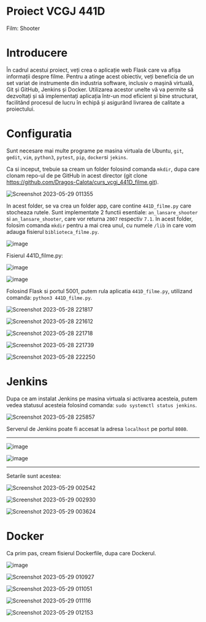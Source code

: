 # Proiect VCGJ 441D
Film: Shooter

# Introducere

În cadrul acestui proiect, veți crea o aplicație web Flask care va afișa informații despre filme. Pentru a atinge acest obiectiv, veți beneficia de un set variat de instrumente din industria software, inclusiv o mașină virtuală, Git și GitHub, Jenkins și Docker. Utilizarea acestor unelte vă va permite să dezvoltați și să implementați aplicația într-un mod eficient și bine structurat, facilitând procesul de lucru în echipă și asigurând livrarea de calitate a proiectului.

# Configuratia

Sunt necesare mai multe programe pe masina virtuala de Ubuntu, `git`, `gedit`, `vim`, `python3`, `pytest`, `pip`, `docker`si `jekins`.

Ca si inceput, trebuie sa cream un folder folosind comanda `mkdir`, dupa care clonam repo-ul de pe GitHub in acest director (git clone https://github.com/Dragos-Calota/curs_vcgj_441D_filme.git).

![Screenshot 2023-05-29 011355](https://github.com/Dragos-Calota/curs_vcgj_441D_filme/assets/96300867/8538f2a1-892c-4a1d-872e-5382950d9fb0)

In acest folder, se va crea un folder app, care contine `441D_filme.py` care stocheaza rutele. Sunt implementate 2 functii esentiale: `an_lansare_shooter` si `an_lansare_shooter`, care vor returna `2007` respectiv `7.1`.
In acest folder, folosim comanda `mkdir` pentru a mai crea unul, cu numele `/lib` in care vom adauga fisierul `biblioteca_filme.py`.

![image](https://github.com/Dragos-Calota/curs_vcgj_441D_filme/assets/96300867/ca7be243-8c83-416b-8332-5b492a03e47c)

Fisierul 441D_filme.py:

![image](https://github.com/Dragos-Calota/curs_vcgj_441D_filme/assets/96300867/84be272f-79aa-449a-97ea-39b7015338e3)

![image](https://github.com/Dragos-Calota/curs_vcgj_441D_filme/assets/96300867/3d82d809-941b-433b-bfcd-523b3d7769c5)

Folosind Flask si portul 5001, putem rula aplicatia `441D_filme.py`, utilizand comanda: `python3 441D_filme.py`.


![Screenshot 2023-05-28 221817](https://github.com/Dragos-Calota/curs_vcgj_441D_filme/assets/96300867/1a1104b8-37a2-42ae-9be3-d2ad1689bdcd)


![Screenshot 2023-05-28 221612](https://github.com/Dragos-Calota/curs_vcgj_441D_filme/assets/96300867/2550920b-b54e-424b-a1fd-f5a9025128fa)


![Screenshot 2023-05-28 221718](https://github.com/Dragos-Calota/curs_vcgj_441D_filme/assets/96300867/badaf525-42b7-47a0-b299-2f6703c94a9a)


![Screenshot 2023-05-28 221739](https://github.com/Dragos-Calota/curs_vcgj_441D_filme/assets/96300867/b27623b9-5afe-4abd-aa5f-2b556e06bcf0)


![Screenshot 2023-05-28 222250](https://github.com/Dragos-Calota/curs_vcgj_441D_filme/assets/96300867/1777f9e7-1510-4648-aad9-ca1d376147ec)


# Jenkins

Dupa ce am instalat Jenkins pe masina virtuala si activarea acesteia, putem vedea statusul acesteia folosind comanda: `sudo systemctl status jenkins`.



![Screenshot 2023-05-28 225857](https://github.com/Dragos-Calota/curs_vcgj_441D_filme/assets/96300867/9284985e-518d-4eb6-b9ea-e139553a0ada)


Serverul de Jenkins poate fi accesat la adresa `localhost` pe portul `8080`.

*********

![image](https://github.com/Dragos-Calota/curs_vcgj_441D_filme/assets/96300867/866ead91-0188-4ebe-b866-64f27223905e)

![image](https://github.com/Dragos-Calota/curs_vcgj_441D_filme/assets/96300867/d70a2dc1-b615-4e4e-a4be-0cad13b189ad)

*********
Setarile sunt acestea:

![Screenshot 2023-05-29 002542](https://github.com/Dragos-Calota/curs_vcgj_441D_filme/assets/96300867/a0b8cab1-4809-42a4-bd08-67465052e326)


![Screenshot 2023-05-29 002930](https://github.com/Dragos-Calota/curs_vcgj_441D_filme/assets/96300867/41b793ba-0b0e-4115-b350-6b02e2dc6342)

![Screenshot 2023-05-29 003624](https://github.com/Dragos-Calota/curs_vcgj_441D_filme/assets/96300867/491a7553-1e3e-4cf0-905f-f712b31f0018)

# Docker

Ca prim pas, cream fisierul Dockerfile, dupa care Dockerul.

![image](https://github.com/Dragos-Calota/curs_vcgj_441D_filme/assets/96300867/5075d662-6306-4236-90b4-1ef686813c69)


![Screenshot 2023-05-29 010927](https://github.com/Dragos-Calota/curs_vcgj_441D_filme/assets/96300867/2199ffb9-a32d-4e62-bd92-74579b4b9077)


![Screenshot 2023-05-29 011051](https://github.com/Dragos-Calota/curs_vcgj_441D_filme/assets/96300867/bad00e7b-9311-461e-9db0-585ceab96b73)


![Screenshot 2023-05-29 011116](https://github.com/Dragos-Calota/curs_vcgj_441D_filme/assets/96300867/04a76776-0ae8-4cc6-890e-a62796230cfb)


![Screenshot 2023-05-29 012153](https://github.com/Dragos-Calota/curs_vcgj_441D_filme/assets/96300867/ca6b41ed-5f40-40d5-b70c-fbd2d5cbb529)
